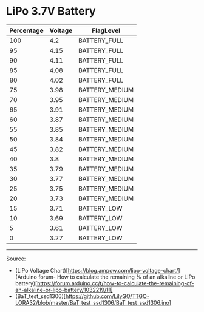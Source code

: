 # LiPo 3.7V Battery

| Percentage | Voltage | FlagLevel      |
| ---------- | ------- | -------------- |
| 100        | 4.2     | BATTERY_FULL   |
| 95         | 4.15    | BATTERY_FULL   |
| 90         | 4.11    | BATTERY_FULL   |
| 85         | 4.08    | BATTERY_FULL   |
| 80         | 4.02    | BATTERY_FULL   |
| 75         | 3.98    | BATTERY_MEDIUM |
| 70         | 3.95    | BATTERY_MEDIUM |
| 65         | 3.91    | BATTERY_MEDIUM |
| 60         | 3.87    | BATTERY_MEDIUM |
| 55         | 3.85    | BATTERY_MEDIUM |
| 50         | 3.84    | BATTERY_MEDIUM |
| 45         | 3.82    | BATTERY_MEDIUM |
| 40         | 3.8     | BATTERY_MEDIUM |
| 35         | 3.79    | BATTERY_MEDIUM |
| 30         | 3.77    | BATTERY_MEDIUM |
| 25         | 3.75    | BATTERY_MEDIUM |
| 20         | 3.73    | BATTERY_MEDIUM |
| 15         | 3.71    | BATTERY_LOW    |
| 10         | 3.69    | BATTERY_LOW    |
| 5          | 3.61    | BATTERY_LOW    |
| 0          | 3.27    | BATTERY_LOW    |

---

Source:

-   (LiPo Voltage Chart)[https://blog.ampow.com/lipo-voltage-chart/]
    (Arduino forum- How to calculate the remaining % of an alkaline or LiPo battery)[https://forum.arduino.cc/t/how-to-calculate-the-remaining-of-an-alkaline-or-lipo-battery/1032219/11]
-   (BaT_test_ssd1306)[https://github.com/LilyGO/TTGO-LORA32/blob/master/BaT_test_ssd1306/BaT_test_ssd1306.ino]
